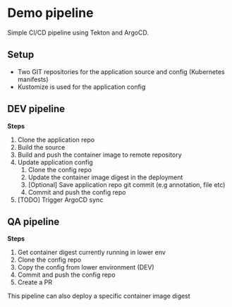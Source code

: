 # Demo pipeline

Simple CI/CD pipeline using Tekton and ArgoCD.

## Setup

- Two GIT repositories for the application source and config (Kubernetes manifests)
- Kustomize is used for the application config


## DEV pipeline

**Steps**

1. Clone the application repo
2. Build the source
3. Build and push the container image to remote repository
4. Update application config
   1. Clone the config repo
   2. Update the container image digest in the deployment
   3. [Optional] Save application repo git commit (e.g annotation, file etc)
   4. Commit and push the config repo
5. [TODO] Trigger ArgoCD sync 


## QA pipeline

**Steps**

1. Get container digest currently running in lower env
2. Clone the config repo
3. Copy the config from lower environment (DEV)
4. Commit and push the config repo
5. Create a PR

This pipeline can also deploy a specific container image digest

